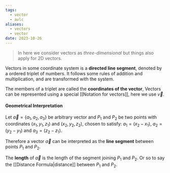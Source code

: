 ```yaml
---
tags:
  - vector
  - avlc
aliases:
  - vectors
  - vector
date: 2023-10-26
---
```

>In here we consider vectors as *three-dimensional* but things also apply for 2D vectors.

Vectors in some coordinate system is a **directed line segment**, denoted by a ordered triplet of numbers. It follows some rules of addition and multiplication, and are transformed with the system.

The members of a triplet are called the **coordinates of the vector**, Vectors can be represented using a special [[Notation for vectors]], here we use $\vec{v}$.

#### Geometrical Interpretation

Let $\vec{a} = \{a_{1}, a_{2}, a_{3}\}$ be arbitrary vector and $P_{1}$ and $P_{2}$ be two points with coordinates $(x_{1},y_{1},z_{1})$ and $(x_{2},y_{2},z_{2})$, chosen to satisfy: $a_{1}=(x_{2}-x_{1})$, $a_{2}=(y_{2}-y_{1})$ and $a_{3}=(z_{2}-z_{1})$.

Therefore a vector $\vec{a}$ can be interpreted as the **line segment** between points $P_{1}$ and $P_{2}$.

The **length** of $\vec{a}$ is the length of the segment joining $P_{1}$ and $P_{2}$. Or so to say the [[Distance Formula|distance]] between $P_{1}$ and $P_{2}$.
